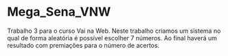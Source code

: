 # Mega_Sena_VNW
Trabalho 3 para o curso Vai na Web. Neste trabalho criamos um sistema no qual de forma aleatória é possível escolher 7 números. Ao final haverá um resultado com premiações para o número de acertos. 
